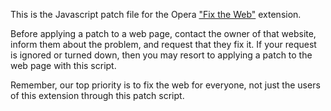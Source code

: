 This is the Javascript patch file for the Opera ["Fix the Web"](http://github.com/cyberstream/Fix-the-Web) extension.

Before applying a patch to a web page, contact the owner of that website, inform them about the problem, and request that they fix it. If your request is ignored or turned down, then you may resort to applying a patch to the web page with this script. 

Remember, our top priority is to fix the web for everyone, not just the users of this extension through this patch script.